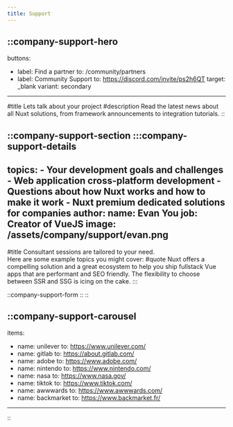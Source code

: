 ```yaml
---
title: Support
---
```


::company-support-hero
---
buttons:
  - label: Find a partner
    to: /community/partners
  - label: Community Support
    to: https://discord.com/invite/ps2h6QT
    target: _blank
    variant: secondary
---
#title
Lets talk about your project
#description
Read the latest news about all Nuxt solutions, from framework announcements to integration tutorials.
::

::company-support-section
  :::company-support-details
  ---
  topics:
    - Your development goals and challenges
    - Web application cross-platform development
    - Questions about how Nuxt works and how to make it work
    - Nuxt premium dedicated solutions for companies
  author:
    name: Evan You
    job: Creator of VueJS
    image: /assets/company/support/evan.png
  ---
  #title
  Consultant sessions are tailored to your need.<br> Here are some example topics you might cover:
  #quote
  Nuxt offers a compelling solution and a great ecosystem to help you ship fullstack Vue apps that are performant and SEO friendly. The flexibility to choose between SSR and SSG is icing on the cake.
  :::

  ::company-support-form
  ::
::

::company-support-carousel
---
items:
  - name: unilever
    to: https://www.unilever.com/
  - name: gitlab
    to: https://about.gitlab.com/
  - name: adobe
    to: https://www.adobe.com/
  - name: nintendo
    to: https://www.nintendo.com/
  - name: nasa
    to: https://www.nasa.gov/
  - name: tiktok
    to: https://www.tiktok.com/
  - name: awwwards
    to: https://www.awwwards.com/
  - name: backmarket
    to: https://www.backmarket.fr/
---
::
